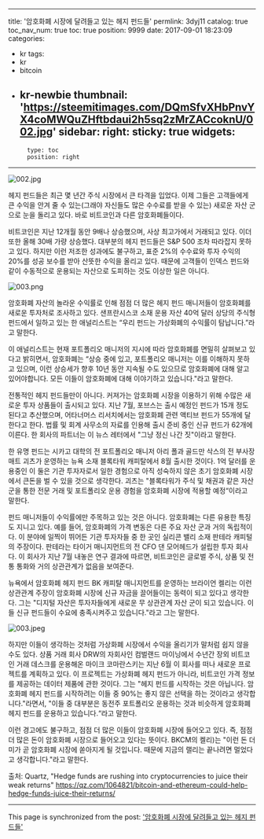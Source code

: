 
---
title: '암호화폐 시장에 달려들고 있는 헤지 펀드들'
permlink: 3dyj11
catalog: true
toc_nav_num: true
toc: true
position: 9999
date: 2017-09-01 18:23:09
categories:
- kr
tags:
- kr
- bitcoin
- kr-newbie
thumbnail: 'https://steemitimages.com/DQmSfvXHbPnvYX4coMWQuZHftbdaui2h5sq2zMrZACcoknU/002.jpg'
sidebar:
    right:
        sticky: true
widgets:
    -
        type: toc
        position: right
---


![002.jpg](https://steemitimages.com/DQmSfvXHbPnvYX4coMWQuZHftbdaui2h5sq2zMrZACcoknU/002.jpg)
 
헤지 펀드들은 최근 몇 년간 주식 시장에서 큰 타격을 입었다. 이제 그들은 고객들에게 큰 수익을 안겨 줄 수 있는(그래야 자신들도 많은 수수료를 받을 수 있는)  새로운 자산 군으로 눈을 돌리고 있다. 바로 비트코인과 다른 암호화폐들이다.

비트코인은 지난 12개월 동안 9배나 상승했으며, 사상 최고가에서 거래되고 있다. 이더 또한 올해 30배 가량 상승했다.  대부분의 헤지 펀드들은 S&P 500 조차 따라잡지 못하고 있다. 하지만 이런 저조한 성과에도 불구하고, 표준 2%의 수수료와 투자 수익의 20%를 성공 보수를 받아 산뜻한 수익을 올리고 있다.  때문에 고객들이 인덱스 펀드와 같이 수동적으로 운용되는 자산으로 도피하는 것도 이상한 일은 아니다.

![003.png](https://steemitimages.com/DQmcUVpHerGVDkyqFaKBANt2iT6o8m9JFjdZ3NANGu2FhFZ/003.png)

암호화폐 자산의 놀라운 수익률로 인해 점점 더 많은 헤지 펀드 매니저들이 암호화폐를 새로운 투자처로 조사하고 있다. 샌프란시스코 소재 운용 자산 40억 달러 상당의 주식형 펀드에서 일하고 있는 한 애널리스트는 “우리 펀드는 가상화폐의 수익률이 탐납니다.”라고 말한다.  

이 애널리스트는 현재 포트폴리오 매니저의 지시에 따라 암호화폐를 면밀히 살펴보고 있다고 밝히면서, 암호화폐는 “상승 중에 있고, 포트폴리오 매니저는 이를 이해하지 못하고 있으며, 이런 상승세가 향후 10년 동안 지속될 수도 있으므로 암호화폐에 대해 알고 있어야합니다. 모든 이들이 암호화폐에 대해 이야기하고 있습니다."라고 말한다.

전통적인 헤지 펀드들만이 아니다. 커져가는 암호화폐 시장을 이용하기 위해 수많은 새로운 투자 상품들이 출시되고 있다.  지난 7월, 포브스는 출시 예정인 펀드가 15개 정도 된다고 추산했으며, 어타너머스 리서치에서는 암호화폐 관련 액티브 펀드가 55개에 달한다고 한다. 법률 및 회계 사무소의 자료를 인용해 출시 준비 중인 신규 펀드가 62개에 이른다.  한 회사의  파트너는 이 뉴스 레터에서 "그냥 정신 나간 짓"이라고 말한다. 

한 유명 펀드는 시카고 대학의 전 포트폴리오 매니저 아리 폴과 골드만 삭스의 전 부사장 매트 괴츠가 운영하는 뉴욕 소재 블록타워 캐피탈에서 8월 출시한 것이다.  1억 달러를 운용중인 이 둘은 기관 투자자로서 일한 경험으로  아직 성숙하지 않은 초기 암호화폐 시장에서 큰돈을 벌 수 있을 것으로 생각한다. 괴츠는 "블록타워가 주식 및 채권과 같은 자산 군을 통한 전문 거래 및 포트폴리오 운용 경험을 암호화폐 시장에 적용할 예정“이라고 말한다. 

펀드 매니저들이 수익률에만 주목하고 있는 것은 아니다.  암호화폐는 다른 유용한 특징도 지니고 있다.  예를 들어, 암호화폐의 가격 변동은 다른 주요 자산 군과 거의 독립적이다. 이 분야에 일찍이 뛰어든 기관 투자자들 중 한 곳인 실리콘 밸리 소재 판테라 캐피털의 주장이다. 판테라는 타이거 매니지먼트의 전 CFO 댄 모어헤드가 설립한 투자 회사다. 이 회사가 지난 7월 내놓은 연구 결과에 따르면, 비트코인은 글로벌 주식, 상품 및 전통 통화와 거의 상관관계가 없음을 보여준다.

뉴욕에서 암호화폐 헤지 펀드 BK 캐피탈 매니지먼트를 운영하는 브라이언 켈리는 이런 상관관계 주장이 암호화폐 시장에 신규 자금을 끌어들이는 동력이 되고 있다고 생각한다. 그는 "디지털 자산은 투자자들에게 새로운 무 상관관계 자산 군이 되고 있습니다. 이들 신규 펀드들이 수요에 충족시켜주고 있습니다."라고 그는 말한다.

![003.jpeg](https://steemitimages.com/DQmT4zdKGSSk6rvwn6zZ6B8mNhu9HSReW9UUQ8kNmTxCZfT/003.jpeg)

하지만 이들이 생각하는 것처럼 가상화폐 시장에서 수익을 올리기가 말처럼 쉽지 않을 수도 있다.  상품 거래 회사 DRW의 자회사인 컴벌랜드 마이닝에서 수년간 장외 비트코인 거래 데스크를 운용해온 마이크 코마란스키는 지난 6월 이 회사를 떠나 새로운 프로젝트를 계획하고 있다. 이 프로젝트는 가상화폐 헤지 펀드가 아니라, 비트코인 가격 정보를 제공하는 데이터 제품에 관한 것이다. 그는 "헤지 펀드를 시작하는 것은 아닙니다. 암호화폐 헤지 펀드를 시작하려는 이들 중 90%는 좋지 않은 선택을 하는 것이라고 생각합니다."라면서, "이들 중 대부분은 동전주 포트폴리오 운용하는 것과 비슷하게 암호화폐 헤지 펀드를 운용하고 있습니다.“라고 말한다. 

이런 경고에도 불구하고, 점점 더 많은 이들이 암호화폐 시장에 들어오고 있다. 즉, 점점 더 많은 돈이 암호화폐 시장으로 들어오고 있다는 뜻이다.  BKCM의 켈리)는 "이런 돈 더미가 곧 암호화폐 시장에 쏟아지게 될 것입니다. 때문에 지금의 랠리는 끝나려면 멀었다고 생각합니다."라고 말한다. 

출처: Quartz, "Hedge funds are rushing into cryptocurrencies to juice their weak returns" 
https://qz.com/1064821/bitcoin-and-ethereum-could-help-hedge-funds-juice-their-returns/

- - -

This page is synchronized from the post: ['암호화폐 시장에 달려들고 있는 헤지 펀드들'](https://steemit.com/@pius.pius/3dyj11)
